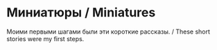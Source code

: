 # Миниатюры / Miniatures

Моими первыми шагами были эти короткие рассказы. / These short stories were my first steps.
